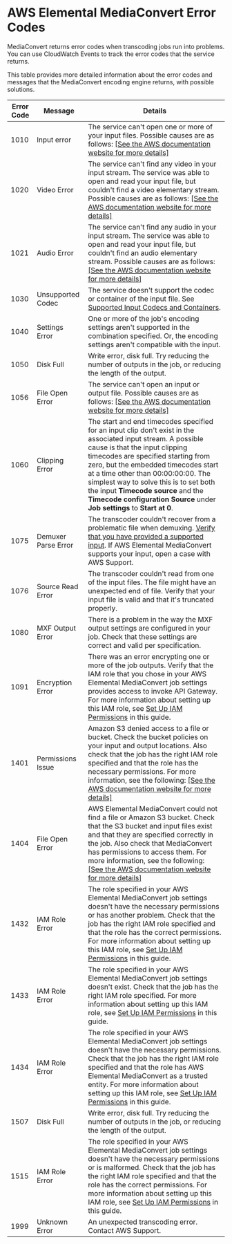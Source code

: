 # AWS Elemental MediaConvert Error Codes<a name="mediaconvert_error_codes"></a>

MediaConvert returns error codes when transcoding jobs run into problems\. You can use CloudWatch Events to track the error codes that the service returns\.

This table provides more detailed information about the error codes and messages that the MediaConvert encoding engine returns, with possible solutions\.


| Error Code | Message | Details | 
| --- | --- | --- | 
|  1010  |  Input error  |  The service can't open one or more of your input files\. Possible causes are as follows: [\[See the AWS documentation website for more details\]](http://docs.aws.amazon.com/mediaconvert/latest/ug/mediaconvert_error_codes.html)  | 
|  1020  |  Video Error  |  The service can't find any video in your input stream\. The service was able to open and read your input file, but couldn't find a video elementary stream\. Possible causes are as follows: [\[See the AWS documentation website for more details\]](http://docs.aws.amazon.com/mediaconvert/latest/ug/mediaconvert_error_codes.html)  | 
|  1021  |  Audio Error  |  The service can't find any audio in your input stream\. The service was able to open and read your input file, but couldn't find an audio elementary stream\. Possible causes are as follows: [\[See the AWS documentation website for more details\]](http://docs.aws.amazon.com/mediaconvert/latest/ug/mediaconvert_error_codes.html)  | 
|  1030  |  Unsupported Codec  |  The service doesn't support the codec or container of the input file\. See [Supported Input Codecs and Containers](reference-codecs-containers-input.md)\.  | 
|  1040  |  Settings Error  |  One or more of the job's encoding settings aren't supported in the combination specified\. Or, the encoding settings aren't compatible with the input\.   | 
|  1050  |  Disk Full  |  Write error, disk full\. Try reducing the number of outputs in the job, or reducing the length of the output\.  | 
|  1056  |  File Open Error  |  The service can't open an input or output file\. Possible causes are as follows: [\[See the AWS documentation website for more details\]](http://docs.aws.amazon.com/mediaconvert/latest/ug/mediaconvert_error_codes.html)  | 
|  1060  |  Clipping Error  |  The start and end timecodes specified for an input clip don't exist in the associated input stream\. A possible cause is that the input clipping timecodes are specified starting from zero, but the embedded timecodes start at a time other than 00:00:00:00\. The simplest way to solve this is to set both the input **Timecode source** and the **Timecode configuration** **Source** under **Job settings** to **Start at 0**\.  | 
|  1075  |  Demuxer Parse Error  |  The transcoder couldn't recover from a problematic file when demuxing\. [Verify that you have provided a supported input](reference-codecs-containers-input.md)\. If AWS Elemental MediaConvert supports your input, open a case with AWS Support\.  | 
|  1076  |  Source Read Error  |  The transcoder couldn't read from one of the input files\. The file might have an unexpected end of file\. Verify that your input file is valid and that it's truncated properly\.  | 
|  1080  |  MXF Output Error  |  There is a problem in the way the MXF output settings are configured in your job\. Check that these settings are correct and valid per specification\.  | 
|  1091  |  Encryption Error  |  There was an error encrypting one or more of the job outputs\. Verify that the IAM role that you chose in your AWS Elemental MediaConvert job settings provides access to invoke API Gateway\.  For more information about setting up this IAM role, see [Set Up IAM Permissions](iam-role.md) in this guide\.  | 
|  1401  |  Permissions Issue  |  Amazon S3 denied access to a file or bucket\. Check the bucket policies on your input and output locations\. Also check that the job has the right IAM role specified and that the role has the necessary permissions\. For more information, see the following: [\[See the AWS documentation website for more details\]](http://docs.aws.amazon.com/mediaconvert/latest/ug/mediaconvert_error_codes.html)  | 
|  1404  |  File Open Error  |  AWS Elemental MediaConvert could not find a file or Amazon S3 bucket\. Check that the S3 bucket and input files exist and that they are specified correctly in the job\. Also check that MediaConvert has permissions to access them\. For more information, see the following: [\[See the AWS documentation website for more details\]](http://docs.aws.amazon.com/mediaconvert/latest/ug/mediaconvert_error_codes.html)  | 
|  1432  |  IAM Role Error  |  The role specified in your AWS Elemental MediaConvert job settings doesn't have the necessary permissions or has another problem\. Check that the job has the right IAM role specified and that the role has the correct permissions\. For more information about setting up this IAM role, see [Set Up IAM Permissions](iam-role.md) in this guide\.  | 
|  1433  |  IAM Role Error  |  The role specified in your AWS Elemental MediaConvert job settings doesn't exist\. Check that the job has the right IAM role specified\. For more information about setting up this IAM role, see [Set Up IAM Permissions](iam-role.md) in this guide\.  | 
|  1434  |  IAM Role Error  |  The role specified in your AWS Elemental MediaConvert job settings doesn't have the necessary permissions\. Check that the job has the right IAM role specified and that the role has AWS Elemental MediaConvert as a trusted entity\. For more information about setting up this IAM role, see [Set Up IAM Permissions](iam-role.md) in this guide\.  | 
|  1507  |  Disk Full  |  Write error, disk full\. Try reducing the number of outputs in the job, or reducing the length of the output\.  | 
|  1515  |  IAM Role Error  |  The role specified in your AWS Elemental MediaConvert job settings doesn't have the necessary permissions or is malformed\. Check that the job has the right IAM role specified and that the role has the correct permissions\. For more information about setting up this IAM role, see [Set Up IAM Permissions](iam-role.md) in this guide\.   | 
|  1999  |  Unknown Error  |  An unexpected transcoding error\. Contact AWS Support\.  | 
